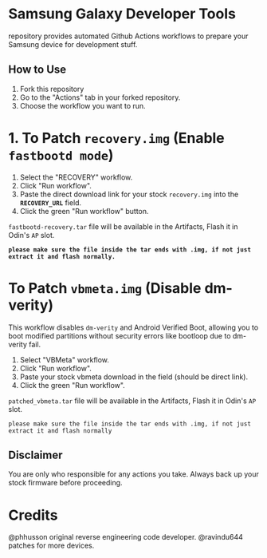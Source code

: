 # Samsung Galaxy Developer Tools

repository provides automated Github Actions workflows to prepare your Samsung device for development stuff.


## How to Use

1. Fork this repository
2. Go to the "Actions" tab in your forked repository.
3. Choose the workflow you want to run.


# 1. To Patch `recovery.img` (Enable `fastbootd mode`)

1.  Select the "RECOVERY" workflow.
2.  Click "Run workflow".
3.  Paste the direct download link for your stock `recovery.img` into the **`RECOVERY_URL`** field.
4.  Click the green "Run workflow" button.

`fastbootd-recovery.tar` file will be available in the Artifacts, Flash it in Odin's `AP` slot.

**`please make sure the file inside the tar ends with .img, if not just extract it and flash normally.`**

# To Patch `vbmeta.img` (Disable dm-verity)

This workflow disables `dm-verity` and Android Verified Boot, allowing you to boot modified partitions without security errors like bootloop due to dm-verity fail.

1.  Select "VBMeta" workflow.
2.  Click "Run workflow".
3.  Paste your stock vbmeta download in the field (should be direct link).
4.  Click the green "Run workflow".


`patched_vbmeta.tar` file will be available in the Artifacts, Flash it in Odin's `AP` slot.

`please make sure the file inside the tar ends with .img, if not just extract it and flash normally`

## Disclaimer

You are only who responsible for any actions you take. Always back up your stock firmware before proceeding.

# Credits

@phhusson original reverse engineering code developer.
@ravindu644 patches for more devices.
